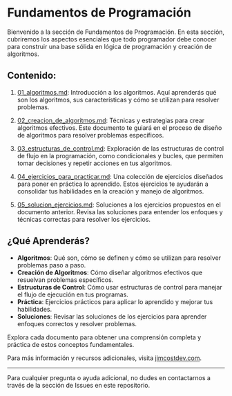 # Fundamentos de Programación

Bienvenido a la sección de Fundamentos de Programación. En esta sección, cubriremos los aspectos esenciales que todo programador debe conocer para construir una base sólida en lógica de programación y creación de algoritmos.

## Contenido:

1. [01_algoritmos.md](01_algoritmos.md): Introducción a los algoritmos. Aquí aprenderás qué son los algoritmos, sus características y cómo se utilizan para resolver problemas.

2. [02_creacion_de_algoritmos.md](02_creacion_de_algoritmos.md): Técnicas y estrategias para crear algoritmos efectivos. Este documento te guiará en el proceso de diseño de algoritmos para resolver problemas específicos.

3. [03_estructuras_de_control.md](03_estructuras_de_control.md): Exploración de las estructuras de control de flujo en la programación, como condicionales y bucles, que permiten tomar decisiones y repetir acciones en tus algoritmos.

4. [04_ejercicios_para_practicar.md](04_ejercicios_para_practicar.md): Una colección de ejercicios diseñados para poner en práctica lo aprendido. Estos ejercicios te ayudarán a consolidar tus habilidades en la creación y manejo de algoritmos.

5. [05_solucion_ejercicios.md](05_solucion_ejercicios.md): Soluciones a los ejercicios propuestos en el documento anterior. Revisa las soluciones para entender los enfoques y técnicas correctas para resolver los ejercicios.

## ¿Qué Aprenderás?

- **Algoritmos**: Qué son, cómo se definen y cómo se utilizan para resolver problemas paso a paso.
- **Creación de Algoritmos**: Cómo diseñar algoritmos efectivos que resuelvan problemas específicos.
- **Estructuras de Control**: Cómo usar estructuras de control para manejar el flujo de ejecución en tus programas.
- **Práctica**: Ejercicios prácticos para aplicar lo aprendido y mejorar tus habilidades.
- **Soluciones**: Revisar las soluciones de los ejercicios para aprender enfoques correctos y resolver problemas.

Explora cada documento para obtener una comprensión completa y práctica de estos conceptos fundamentales.

Para más información y recursos adicionales, visita [jimcostdev.com](http://jimcostdev.com).

---
Para cualquier pregunta o ayuda adicional, no dudes en contactarnos a través de la sección de Issues en este repositorio.
